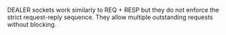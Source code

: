 DEALER sockets work similarly to REQ + RESP but they do not enforce the strict request-reply sequence.
They allow multiple outstanding requests without blocking.